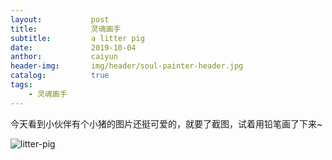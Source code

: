 ```yaml
---
layout:           post
title:            灵魂画手 
subtitle:         a litter pig
date:             2019-10-04
anthor:           caiyun
header-img:       img/header/soul-painter-header.jpg
catalog:          true
tags:
    - 灵魂画手
---
```


今天看到小伙伴有个小猪的图片还挺可爱的，就要了截图，试着用铅笔画了下来~

![litter-pig](http://agcaiyun.compelcode.com/soulPainter-2019-10-04-litterPig.jpg)
